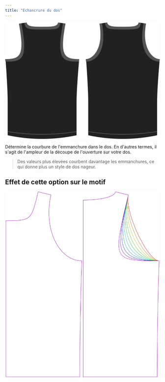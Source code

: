 ```yaml
---
title: "Echancrure du dos"
---
```


![L'option de la forme de l'emmanchure du dos sur Aaron](./backlinebend.svg)

Détermine la courbure de l'emmanchure dans le dos. En d'autres termes, il s'agit de l'ampleur de la découpe de l'ouverture sur votre dos.

> Des valeurs plus élevées courbent davantage les emmanchures, ce qui donne plus un style de dos nageur.

## Effet de cette option sur le motif

![Cette image montre l'effet de cette option en superposant plusieurs variantes qui ont une valeur différente pour cette option](aaron_backlinebend_sample.svg "Effet de cette option sur le motif")
